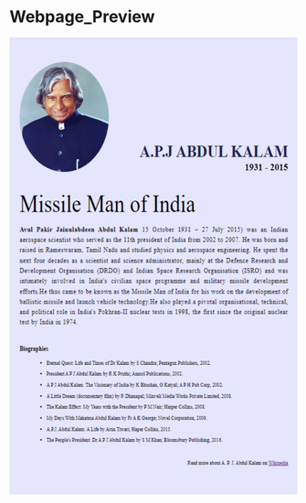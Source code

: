 # Webpage_Preview

<p align="center">
  <img width="600" height="800" src="https://github.com/itssKrish/Tribute_Webpage/blob/main/preview_webpage.png">
</p>
